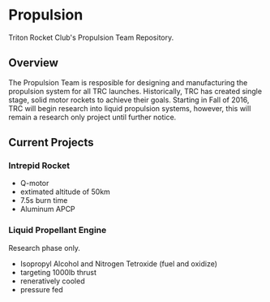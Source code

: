 # Propulsion

Triton Rocket Club's Propulsion Team Repository.

## Overview
The Propulsion Team is resposible for designing and manufacturing the propulsion system for all TRC launches. Historically, TRC has created single stage, solid motor rockets to achieve their goals. Starting in Fall of 2016, TRC will begin research into liquid propulsion systems, however, this will remain a research only project until further notice.

## Current Projects
### Intrepid Rocket
* Q-motor
* extimated altitude of 50km
* 7.5s burn time
* Aluminum APCP

### Liquid Propellant Engine
Research phase only.
* Isopropyl Alcohol and Nitrogen Tetroxide (fuel and oxidize)
* targeting 1000lb thrust
* reneratively cooled
* pressure fed
